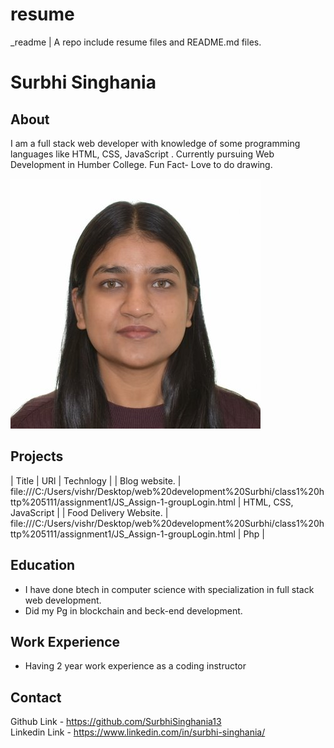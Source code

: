 # resume
_readme  |  A repo include resume files and README.md files.
# Surbhi Singhania

##  About
I am a full stack web developer with knowledge of some programming languages like HTML, CSS, JavaScript . Currently pursuing Web Development in Humber College. Fun Fact- Love to do drawing.

![Alt text](_readme/SURBHI.jpg)


## Projects
 | Title | URl | Technlogy |
 | Blog website. | file:///C:/Users/vishr/Desktop/web%20development%20Surbhi/class1%20http%205111/assignment1/JS_Assign-1-groupLogin.html | HTML, CSS, JavaScript |
 | Food Delivery Website. | file:///C:/Users/vishr/Desktop/web%20development%20Surbhi/class1%20http%205111/assignment1/JS_Assign-1-groupLogin.html | Php |

## Education 
 - I have done btech in computer science with specialization in full stack web development.   
 - Did my Pg in blockchain and beck-end development.

## Work Experience
 - Having 2 year work experience as a coding instructor 

## Contact
Github Link - https://github.com/SurbhiSinghania13  
Linkedin Link - https://www.linkedin.com/in/surbhi-singhania/
